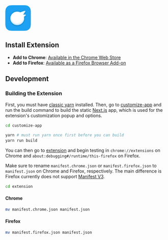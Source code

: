 <img width="80px" alt="Minimal Theme for Twitter App Icon" src="./assets/MinimalTwitterAppIcon.png" />

## Install Extension

- **Add to Chrome**: [Available in the Chrome Web Store](https://chrome.google.com/webstore/detail/minimal-twitter/pobhoodpcipjmedfenaigbeloiidbflp)
- **Add to Firefox**: [Available as a Firefox Browser Add-on](https://addons.mozilla.org/en-US/firefox/addon/minimaltwitter/)

## Development

### Building the Extension

First, you must have [classic yarn](https://classic.yarnpkg.com/lang/en/docs/install/#mac-stable) installed. Then, go to [customize-app](./customize-app) and run the build command to build the static [Next.js](https://nextjs.org/) app, which is used for the extension's customization popup and options.

```sh
cd customize-app
```

```sh
yarn # must run yarn once first before you can build
yarn run build
```

You can then go to [extension](./extension) and begin testing in `chrome://extensions` on Chrome and `about:debugging#/runtime/this-firefox` on Firefox.

Make sure to rename `manifest.chrome.json` or `manifest.firefox.json` to `manifest.json` on Chrome and Firefox, respectively. The main difference is Firefox currently does not support [Manifest V3](https://developer.chrome.com/docs/extensions/mv3/intro/).

```sh
cd extension
```

#### Chrome

```sh
mv manifest.chrome.json manifest.json
```

#### Firefox

```sh
mv manifest.firefox.json manifest.json
```
